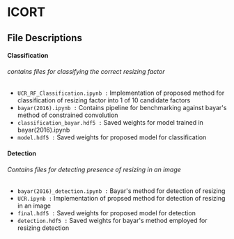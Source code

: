 # ICORT
## File Descriptions
#### Classification
###### contains files for classifying the correct resizing factor
- `UCR_RF_Classification.ipynb :` Implementation of proposed method for classification of resizing factor into 1 of 10 candidate factors
- `bayar(2016).ipynb :` Contains pipeline for benchmarking against bayar's method of constrained convolution
- `classification_bayar.hdf5 :` Saved weights for model trained in bayar(2016).ipynb
- `model.hdf5 :` Saved weights for proposed model for classification
#### Detection
###### Contains files for detecting presence of resizing in an image
- `bayar(2016)_detection.ipynb :` Bayar's method for detection of resizing
- `UCR.ipynb :` Implementation of propsed method for detection of resizing in an image
- `final.hdf5 :` Saved weights for proposed model for detection
- `detection.hdf5 :` Saved weights for bayar's method employed for resizing detection

